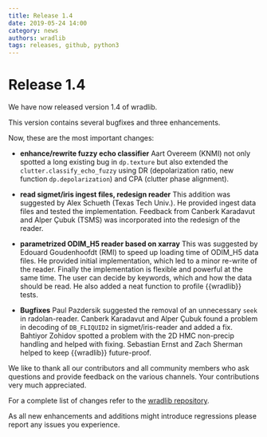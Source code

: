 ```yaml
---
title: Release 1.4
date: 2019-05-24 14:00
category: news
authors: wradlib
tags: releases, github, python3
---
```


# Release 1.4

We have now released version 1.4 of wradlib.

This version contains several bugfixes and three enhancements.

Now, these are the most important changes:

- **enhance/rewrite fuzzy echo classifier**
Aart Overeem (KNMI) not only spotted a long existing bug in `dp.texture` but also extended the `clutter.classify_echo_fuzzy` using DR (depolarization ratio, new function `dp.depolarization`) and CPA (clutter phase alignment). 

- **read sigmet/iris ingest files, redesign reader**
This addition was suggested by Alex Schueth (Texas Tech Univ.). He provided ingest data files and tested the implementation. Feedback from Canberk Karadavut and Alper Çubuk (TSMS) was incorporated into the redesign of the reader.  

- **parametrized ODIM_H5 reader based on xarray**
This was suggested by Edouard Goudenhoofdt (RMI) to speed up loading time of ODIM_H5 data files. He provided initial implementation, which led to a minor re-write of the reader. Finally the implementation is flexible and powerful at the same time. The user can decide by keywords, which and how the data should be read. He also added a neat function to profile  {{wradlib}}  tests.

- **Bugfixes**
Paul Pazdersik suggested the removal of an unnecessary `seek` in radolan-reader. Canberk Karadavut and Alper Çubuk found a problem in decoding of `DB_FLIQUID2` in sigmet/iris-reader and added a fix. Bahtiyor Zohidov spotted a problem with the 2D HMC non-precip handling and helped with fixing. Sebastian Ernst and Zach Sherman helped to keep  {{wradlib}}  future-proof.  

We like to thank all our contributors and all community members who ask questions and provide feedback on the various channels. Your contributions very much appreciated. 

For a complete list of changes refer to the [wradlib repository](https://github.com/wradlib/wradlib/commits/main).

As all new enhancements and additions might introduce regressions please report any issues you experience.